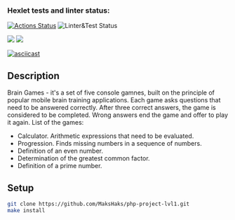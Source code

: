 ### Hexlet tests and linter status:
[![Actions Status](https://github.com/MaksHaks/php-project-lvl2/workflows/hexlet-check/badge.svg)](https://github.com/MaksHaks/php-project-lvl2/actions)
![Linter&Test Status](https://github.com/MaksHaks/php-project-lvl2/actions/workflows/github-actions.yml/badge.svg)

<a href="https://codeclimate.com/github/MaksHaks/php-project-lvl2/maintainability"><img src="https://api.codeclimate.com/v1/badges/6cdcdc1e15d54d5e0447/maintainability" /></a>
<a href="https://codeclimate.com/github/MaksHaks/php-project-lvl2/test_coverage"><img src="https://api.codeclimate.com/v1/badges/6cdcdc1e15d54d5e0447/test_coverage" /></a>

[![asciicast](https://asciinema.org/a/ZKMKogwkQWQrnPTOrcE2pUarP.svg)](https://asciinema.org/a/ZKMKogwkQWQrnPTOrcE2pUarP)

## Description

Brain Games - it's a set of five console gamnes, built on the principle of popular mobile brain training applications. Each game asks questions that need to be answered correctly. After three correct answers, the game is considered to be completed. Wrong answers end the game and offer to play it again. List of the games:

- Calculator. Arithmetic expressions that need to be evaluated.
- Progression. Finds missing numbers in a sequence of numbers.
- Definition of an even number.
- Determination of the greatest common factor.
- Definition of a prime number.

## Setup

```sh
git clone https://github.com/MaksHaks/php-project-lvl1.git
make install
```

